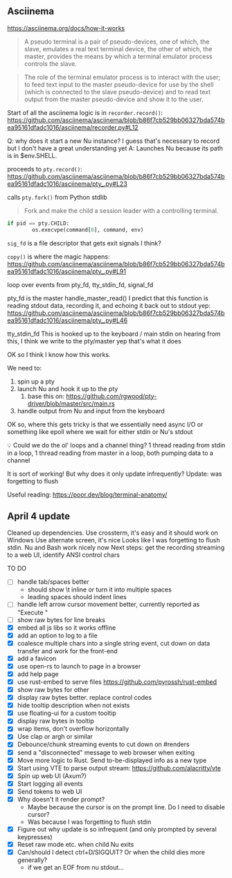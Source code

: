 ## Asciinema

https://asciinema.org/docs/how-it-works

> A pseudo terminal is a pair of pseudo-devices, one of which, the slave, emulates a real text terminal device, the other of which, the master, provides the means by which a terminal emulator process controls the slave. 

> The role of the terminal emulator process is to interact with the user; to feed text input to the master pseudo-device for use by the shell (which is connected to the slave pseudo-device) and to read text output from the master pseudo-device and show it to the user.

Start of all the asciinema logic is in `recorder.record()`:
https://github.com/asciinema/asciinema/blob/b86f7cb529bb06327bda574bea95161dfadc1016/asciinema/recorder.py#L12


Q: why does it start a new Nu instance? I guess that's necessary to record but I don't have a great understanding yet
A: Launches Nu because its path is in $env.SHELL.


proceeds to `pty.record()`:
https://github.com/asciinema/asciinema/blob/b86f7cb529bb06327bda574bea95161dfadc1016/asciinema/pty_.py#L23

calls `pty.fork()` from Python stdlib
> Fork and make the child a session leader with a controlling terminal.

```python
if pid == pty.CHILD:
        os.execvpe(command[0], command, env)
```


`sig_fd` is a file descriptor that gets exit signals I think?


`copy()` is where the magic happens: https://github.com/asciinema/asciinema/blob/b86f7cb529bb06327bda574bea95161dfadc1016/asciinema/pty_.py#L91

loop over events from pty_fd, tty_stdin_fd, signal_fd

pty_fd is the master
    handle_master_read()
    I predict that this function is reading stdout data, recording it, and echoing it back out to stdout
    yep: https://github.com/asciinema/asciinema/blob/b86f7cb529bb06327bda574bea95161dfadc1016/asciinema/pty_.py#L46

tty_stdin_fd
    This is hooked up to the keyboard / main stdin
    on hearing from this, I think we write to the pty/master
    yep that's what it does


OK so I think I know how this works.

We need to:

1. spin up a pty
2. launch Nu and hook it up to the pty
   1. base this on: https://github.com/rgwood/pty-driver/blob/master/src/main.rs
3. handle output from Nu and input from the keyboard


OK so, where this gets tricky is that we essentially need async I/O
or something like epoll where we wait for either stdin or Nu's stdout

💡 Could we do the ol' loops and a channel thing? 1 thread reading from stdin in a loop, 1 thread reading from master in a loop, both pumping data to a channel

It is sort of working! But why does it only update infrequently?
Update: was forgetting to flush


Useful reading:
https://poor.dev/blog/terminal-anatomy/


## April 4 update
Cleaned up dependencies. Use crossterm, it's easy and it should work on Windows
Use alternate screen, it's nice
Looks like I was forgetting to flush stdin. Nu and Bash work nicely now
Next steps: get the recording streaming to a web UI, identify ANSI control chars

TO DO

- [ ] handle tab/spaces better
  - should show \t inline or turn it into multiple spaces
  - leading spaces should indent lines
- [ ] handle left arrow cursor movement better, currently reported as "Execute "
- [ ] show raw bytes for line breaks
- [x] embed all js libs so it works offline
- [x] add an option to log to a file
- [x] coalesce multiple chars into a single string event, cut down on data transfer and work for the front-end
- [x] add a favicon
- [x] use open-rs to launch to page in a browser
- [x] add help page
- [x] use rust-embed to serve files https://github.com/pyrossh/rust-embed
- [x] show raw bytes for other
- [x] display raw bytes better. replace control codes
- [x] hide tooltip description when not exists
- [x] use floating-ui for a custom tooltip
- [x] display raw bytes in tooltip
- [x] wrap <span> items, don't overflow horizontally
- [x] Use clap or argh or similar
- [x] Debounce/chunk streaming events to cut down on #renders
- [x] send a "disconnected" message to web browser when exiting
- [x] Move more logic to Rust. Send to-be-displayed info as a new type
- [x] Start using VTE to parse output stream: https://github.com/alacritty/vte
- [x] Spin up web UI (Axum?)
- [x] Start logging all events
- [x] Send tokens to web UI
- [x] Why doesn't it render prompt?
  - Maybe because the cursor is on the prompt line. Do I need to disable cursor? 
  - Was because I was forgetting to flush stdin
- [x] Figure out why update is so infrequent (and only prompted by several keypresses)
- [x] Reset raw mode etc. when child Nu exits
- [x] Can/should I detect ctrl+D/SIGQUIT? Or when the child dies more generally?
  - if we get an EOF from nu stdout...